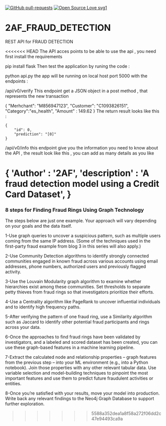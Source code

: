 
[![GitHub pull-requests](https://img.shields.io/github/issues-pr/Naereen/StrapDown.js.svg)](https://GitHub.com/Naereen/StrapDown.js/pull/)
[![Open Source Love svg1](https://badges.frapsoft.com/os/v1/open-source.svg?v=103)](https://github.com/ellerbrock/open-source-badges/)

# 2AF_FRAUD_DETECTION
REST API for FRAUD DETECTION

<<<<<<< HEAD
The API acces points
to be able to use the api , you need first install the requirements

pip install flask
Then test the application by runing the code :

python api.py
the app will be running on local host port 5000 with the endpoints :

/api/v0/verify
This endpoint get a JSON object in a post method , that represents the new transaction

 {
 "Merhchant": "M856947123",
"Customer": "C1093826151",
"Category":"es_health",
 "Amount" : 149.62
 }
The return result looks like this :

    {
        "id": 0,
        "prediction": "[0]"
    }
/api/v0/info
this endpoint give you the information you need to know about the API , the result look like this , you can add as many details as you like

 {
    'Author' : '2AF',
    'description' : 'A fraud detection model using a Credit Card Dataset',
 }
=======
### 8 steps for Finding Fraud Rings Using Graph Technology

The steps below are just one example. Your approach will vary depending on your goals and the data itself.

1-Use graph queries to uncover a suspicious pattern, such as multiple users coming from the same IP address. (Some of the techniques used in the first-party fraud example from blog 3 in this series will also apply.)

2-Use Community Detection algorithms to identify strongly connected communities engaged in known fraud across various accounts using email addresses, phone numbers, authorized users and previously flagged activity.

3-Use the Louvain Modularity graph algorithm to examine whether hierarchies exist among these communities. Set thresholds to separate petty thieves from fraud rings so that investigators prioritize their efforts.

4-Use a Centrality algorithm like PageRank to uncover influential individuals and to identify high frequency paths.

5-After verifying the pattern of one fraud ring, use a Similarity algorithm such as Jaccard to identify other potential fraud participants and rings across your data.

6-Once the approaches to find fraud rings have been validated by investigators, and a labeled and scored dataset has been created, you can use these graph-based features in a machine learning pipeline.

7-Extract the calculated node and relationship properties – graph features from the previous step – into your ML environment (e.g., into a Python notebook). Join those properties with any other relevant tabular data. Use variable selection and model-building techniques to pinpoint the most important features and use them to predict future fraudulent activities or entities.

8-Once you’re satisfied with your results, move your model into production. Write back any relevant findings to the Neo4j Graph Database to support further exploration.


>>>>>>> 5588a352dea1a8f58a272f06dd2c47e94493ca9a
